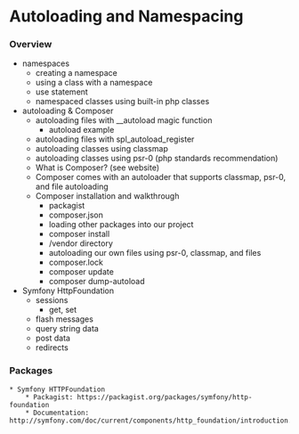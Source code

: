 Autoloading and Namespacing
===========================

### Overview

* namespaces
	* creating a namespace
	* using a class with a namespace
	* use statement
	* namespaced classes using built-in php classes
* autoloading & Composer
	* autoloading files with __autoload magic function
		* autoload example
	* autoloading files with spl_autoload_register
	* autoloading classes using classmap
	* autoloading classes using psr-0 (php standards recommendation)
	* What is Composer? (see website)
	* Composer comes with an autoloader that supports classmap, psr-0, and file autoloading
	* Composer installation and walkthrough
		* packagist
		* composer.json
		* loading other packages into our project
		* composer install
		* /vendor directory
		* autoloading our own files using psr-0, classmap, and files
		* composer.lock
		* composer update
		* composer dump-autoload
* Symfony HttpFoundation
	* sessions
		* get, set
	* flash messages
	* query string data
	* post data
	* redirects

### Packages

	* Symfony HTTPFoundation
		* Packagist: https://packagist.org/packages/symfony/http-foundation
		* Documentation: http://symfony.com/doc/current/components/http_foundation/introduction.html


